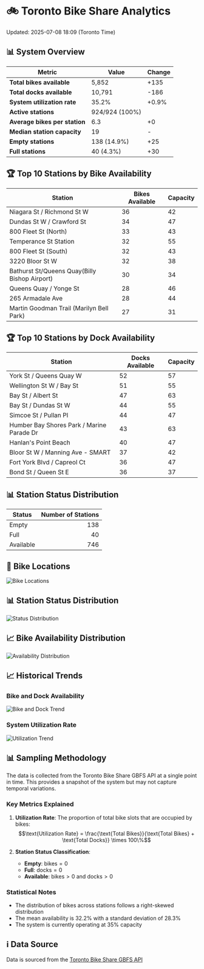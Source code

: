 # 🚲 Toronto Bike Share Analytics

Updated: 2025-07-08 18:09 (Toronto Time)

## 📊 System Overview
| Metric | Value | Change |
|--------|-------|--------|
| **Total bikes available** | 5,852 | +135 |
| **Total docks available** | 10,791 | -186 |
| **System utilization rate** | 35.2% | +0.9% |
| **Active stations** | 924/924 (100%) |  |
| **Average bikes per station** | 6.3 | +0 |
| **Median station capacity** | 19 | - |
| **Empty stations** | 138 (14.9%) | +25 |
| **Full stations** | 40 (4.3%) | +30 |

## 🏆 Top 10 Stations by Bike Availability
| Station | Bikes Available | Capacity |
|---------|-----------------|----------|
| Niagara St / Richmond St W | 36 | 42 |
| Dundas St W / Crawford St | 34 | 47 |
| 800 Fleet St (North) | 33 | 43 |
| Temperance St Station | 32 | 55 |
| 800 Fleet St (South) | 32 | 43 |
| 3220 Bloor St W | 32 | 38 |
| Bathurst St/Queens Quay(Billy Bishop Airport) | 30 | 34 |
| Queens Quay / Yonge St | 28 | 46 |
| 265 Armadale Ave | 28 | 44 |
| Martin Goodman Trail (Marilyn Bell Park) | 27 | 31 |

## 🏆 Top 10 Stations by Dock Availability
| Station | Docks Available | Capacity |
|---------|-----------------|----------|
| York St / Queens Quay W | 52 | 57 |
| Wellington St W / Bay St | 51 | 55 |
| Bay St / Albert St | 47 | 63 |
| Bay St / Dundas St W | 44 | 55 |
| Simcoe St / Pullan Pl | 44 | 47 |
| Humber Bay Shores Park / Marine Parade Dr | 43 | 63 |
| Hanlan's Point Beach | 40 | 47 |
| Bloor St W / Manning Ave - SMART | 37 | 42 |
| Fort York  Blvd / Capreol Ct | 36 | 47 |
| Bond St / Queen St E | 36 | 37 |

## 📊 Station Status Distribution
| Status     | Number of Stations |
|------------|-------------------:|
| Empty      | 138 |
| Full       | 40 |
| Available  | 746 |

## 📍 Bike Locations
![Bike Locations](docs/plots/location_plot.png)

## 📊 Station Status Distribution
![Status Distribution](docs/plots/status_distribution.png)

## 📈 Bike Availability Distribution
![Availability Distribution](docs/plots/availability_dist.png)

## 📈 Historical Trends
### Bike and Dock Availability
![Bike and Dock Trend](docs/plots/time_series/bike_dock_trend.png)

### System Utilization Rate
![Utilization Trend](docs/plots/time_series/utilization_trend.png)

## 📊 Sampling Methodology
The data is collected from the Toronto Bike Share GBFS API at a single point in time. This provides a snapshot of the system but may not capture temporal variations.

### Key Metrics Explained
1. **Utilization Rate**: The proportion of total bike slots that are occupied by bikes:
   $$\text{Utilization Rate} = \frac{\text{Total Bikes}}{\text{Total Bikes} + \text{Total Docks}} \times 100\%$$

2. **Station Status Classification**:
   - **Empty**: $\text{bikes} = 0$
   - **Full**: $\text{docks} = 0$
   - **Available**: $\text{bikes} > 0$ and $\text{docks} > 0$

### Statistical Notes
- The distribution of bikes across stations follows a right-skewed distribution
- The mean availability is 32.2% with a standard deviation of 28.3%
- The system is currently operating at 35% capacity

## ℹ️ Data Source
Data is sourced from the [Toronto Bike Share GBFS API](https://tor.publicbikesystem.net/ube/gbfs/v1/en/station_status)
